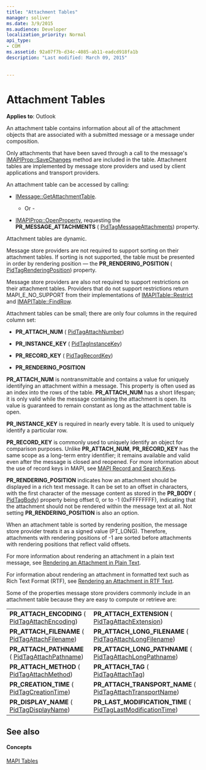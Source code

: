 ```yaml
---
title: "Attachment Tables"
manager: soliver
ms.date: 3/9/2015
ms.audience: Developer
localization_priority: Normal
api_type:
- COM
ms.assetid: 92a07f7b-d34c-4085-ab11-eadcd918fa1b
description: "Last modified: March 09, 2015"
 
 
---
```


# Attachment Tables

  
  
**Applies to**: Outlook 
  
An attachment table contains information about all of the attachment objects that are associated with a submitted message or a message under composition. 
  
 Only attachments that have been saved through a call to the message's [IMAPIProp::SaveChanges](imapiprop-savechanges.md) method are included in the table. Attachment tables are implemented by message store providers and used by client applications and transport providers. 
  
An attachment table can be accessed by calling:
  
- [IMessage::GetAttachmentTable](imessage-getattachmenttable.md).
    
    - Or -
    
- [IMAPIProp::OpenProperty](imapiprop-openproperty.md), requesting the **PR_MESSAGE_ATTACHMENTS** ( [PidTagMessageAttachments](pidtagmessageattachments-canonical-property.md)) property.
    
Attachment tables are dynamic.
  
Message store providers are not required to support sorting on their attachment tables. If sorting is not supported, the table must be presented in order by rendering position — the **PR_RENDERING_POSITION** ( [PidTagRenderingPosition](pidtagrenderingposition-canonical-property.md)) property.
  
Message store providers are also not required to support restrictions on their attachment tables. Providers that do not support restrictions return MAPI_E_NO_SUPPORT from their implementations of [IMAPITable::Restrict](imapitable-restrict.md) and [IMAPITable::FindRow](imapitable-findrow.md).
  
Attachment tables can be small; there are only four columns in the required column set:
  
- **PR_ATTACH_NUM** ( [PidTagAttachNumber](pidtagattachnumber-canonical-property.md)) 
    
- **PR_INSTANCE_KEY** ( [PidTagInstanceKey](pidtaginstancekey-canonical-property.md)) 
    
- **PR_RECORD_KEY** ( [PidTagRecordKey](pidtagrecordkey-canonical-property.md)) 
    
- **PR_RENDERING_POSITION**
    
 **PR_ATTACH_NUM** is nontransmittable and contains a value for uniquely identifying an attachment within a message. This property is often used as an index into the rows of the table. **PR_ATTACH_NUM** has a short lifespan; it is only valid while the message containing the attachment is open. Its value is guaranteed to remain constant as long as the attachment table is open. 
  
 **PR_INSTANCE_KEY** is required in nearly every table. It is used to uniquely identify a particular row. 
  
 **PR_RECORD_KEY** is commonly used to uniquely identify an object for comparison purposes. Unlike **PR_ATTACH_NUM**, **PR_RECORD_KEY** has the same scope as a long-term entry identifier; it remains available and valid even after the message is closed and reopened. For more information about the use of record keys in MAPI, see [MAPI Record and Search Keys](mapi-record-and-search-keys.md).
  
 **PR_RENDERING_POSITION** indicates how an attachment should be displayed in a rich text message. It can be set to an offset in characters, with the first character of the message content as stored in the **PR_BODY** ( [PidTagBody](pidtagbody-canonical-property.md)) property being offset 0, or to -1 (0xFFFFFFFF), indicating that the attachment should not be rendered within the message text at all. Not setting **PR_RENDERING_POSITION** is also an option. 
  
When an attachment table is sorted by rendering position, the message store provider treats it as a signed value (PT_LONG). Therefore, attachments with rendering positions of -1 are sorted before attachments with rendering positions that reflect valid offsets. 
  
For more information about rendering an attachment in a plain text message, see [Rendering an Attachment in Plain Text](rendering-an-attachment-in-plain-text.md). 
  
For information about rendering an attachment in formatted text such as Rich Text Format (RTF), see [Rendering an Attachment in RTF Text](rendering-an-attachment-in-rtf-text.md).
  
Some of the properties message store providers commonly include in an attachment table because they are easy to compute or retrieve are:
  
|||
|:-----|:-----|
|**PR_ATTACH_ENCODING** ( [PidTagAttachEncoding](pidtagattachencoding-canonical-property.md))  <br/> |**PR_ATTACH_EXTENSION** ( [PidTagAttachExtension](pidtagattachextension-canonical-property.md))  <br/> |
|**PR_ATTACH_FILENAME** ( [PidTagAttachFilename](pidtagattachfilename-canonical-property.md))  <br/> |**PR_ATTACH_LONG_FILENAME** ( [PidTagAttachLongFilename](pidtagattachlongfilename-canonical-property.md))  <br/> |
|**PR_ATTACH_PATHNAME** ( [PidTagAttachPathname](pidtagattachpathname-canonical-property.md))  <br/> |**PR_ATTACH_LONG_PATHNAME** ( [PidTagAttachLongPathname](pidtagattachlongpathname-canonical-property.md))  <br/> |
|**PR_ATTACH_METHOD** ( [PidTagAttachMethod](pidtagattachmethod-canonical-property.md))  <br/> |**PR_ATTACH_TAG** ( [PidTagAttachTag](pidtagattachtag-canonical-property.md))  <br/> |
|**PR_CREATION_TIME** ( [PidTagCreationTime](pidtagcreationtime-canonical-property.md))  <br/> |**PR_ATTACH_TRANSPORT_NAME** ( [PidTagAttachTransportName](pidtagattachtransportname-canonical-property.md))  <br/> |
|**PR_DISPLAY_NAME** ( [PidTagDisplayName](pidtagdisplayname-canonical-property.md))  <br/> |**PR_LAST_MODIFICATION_TIME** ( [PidTagLastModificationTime](pidtaglastmodificationtime-canonical-property.md))  <br/> |
   
## See also

#### Concepts

[MAPI Tables](mapi-tables.md)

